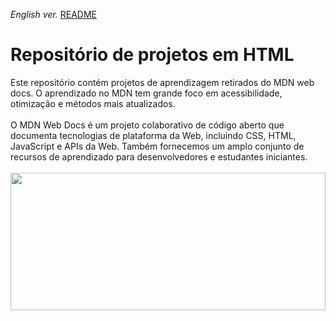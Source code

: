 <span><i>English ver.</i> <a href="https://github.com/alexandre-j-dev/Mozilla-Developer-Network-HTML/blob/main/README.en.md"> README</a></span><br>


<h1> Repositório de projetos em HTML </h1>
Este repositório contém projetos de aprendizagem retirados do MDN web docs.
O aprendizado no MDN tem grande foco em acessibilidade, otimização e métodos mais atualizados. <br><br>
O MDN Web Docs é um projeto colaborativo de código aberto que documenta tecnologias de plataforma da Web, incluindo CSS, HTML, JavaScript e APIs da Web. Também fornecemos um amplo conjunto de recursos de aprendizado para desenvolvedores e estudantes iniciantes. <br><br>

 <img src="https://i.imgur.com/BRdIN0r.png" width="100%" height="220px" align="center"/>


